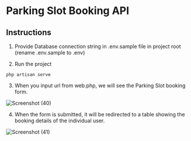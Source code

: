 # Parking Slot Booking API

## Instructions
1. Provide Database connection string in .env.sample file in project root
(rename .env.sample to .env)

2. Run the project 
```
php artisan serve
```

3. When you input url from web.php, we will see the Parking Slot booking form.

![Screenshot (40)](https://user-images.githubusercontent.com/44108584/205216178-77e9a1cb-ed1e-4c27-989b-69a736b512ef.png)

4. When the form is submitted, it will be redirected to a table showing the booking details of the individual user.

![Screenshot (41)](https://user-images.githubusercontent.com/44108584/205217006-e5d4dcab-9ff6-42a1-b010-85a5830c617b.png)


